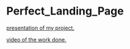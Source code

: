 # Perfect_Landing_Page
[presentation of my project.](https://docs.google.com/presentation/d/1NPk14XnnWNMvpTLrLlSjYDwKakvo_Eq5/edit#slide=id.p4)

[video of the work done.](https://youtu.be/3Idj4KpWa8o)